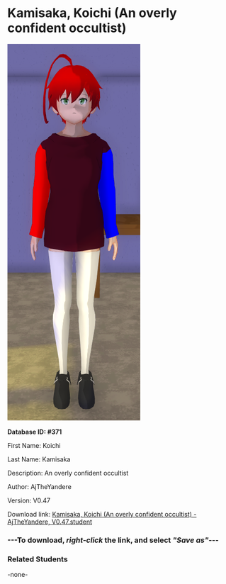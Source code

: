 # Kamisaka, Koichi (An overly confident occultist)

<img src="Files/Kamisaka, Koichi (An overly confident occultist).png" title="Kamisaka, Koichi (An overly confident occultist) - AjTheYandere, V0.47">

**Database ID: #371**

First Name: Koichi

Last Name: Kamisaka

Description: An overly confident occultist

Author: AjTheYandere

Version: V0.47

Download link: <a href="https://raw.githubusercontent.com/Arbiter1223/Daigaku-Gurashi-Custom-Students/master/Students/Files/Kamisaka%2C%20Koichi%20(An%20overly%20confident%20occultist)%20-%20AjTheYandere%2C%20V0.47.student">Kamisaka, Koichi (An overly confident occultist) - AjTheYandere, V0.47.student</a>

### ---**To download, _right-click_ the link, and select _"Save as"_**---

### Related Students

-none-
